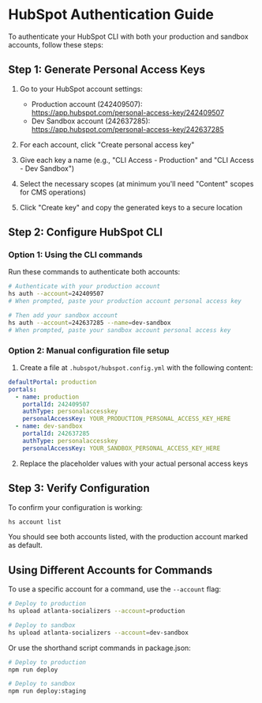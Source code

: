 # HubSpot Authentication Guide

To authenticate your HubSpot CLI with both your production and sandbox accounts, follow these steps:

## Step 1: Generate Personal Access Keys

1. Go to your HubSpot account settings:
   - Production account (242409507): https://app.hubspot.com/personal-access-key/242409507
   - Dev Sandbox account (242637285): https://app.hubspot.com/personal-access-key/242637285

2. For each account, click "Create personal access key"
3. Give each key a name (e.g., "CLI Access - Production" and "CLI Access - Dev Sandbox")
4. Select the necessary scopes (at minimum you'll need "Content" scopes for CMS operations)
5. Click "Create key" and copy the generated keys to a secure location

## Step 2: Configure HubSpot CLI

### Option 1: Using the CLI commands

Run these commands to authenticate both accounts:

```bash
# Authenticate with your production account
hs auth --account=242409507
# When prompted, paste your production account personal access key

# Then add your sandbox account
hs auth --account=242637285 --name=dev-sandbox
# When prompted, paste your sandbox account personal access key
```

### Option 2: Manual configuration file setup

1. Create a file at `.hubspot/hubspot.config.yml` with the following content:

```yaml
defaultPortal: production
portals:
  - name: production
    portalId: 242409507
    authType: personalaccesskey
    personalAccessKey: YOUR_PRODUCTION_PERSONAL_ACCESS_KEY_HERE
  - name: dev-sandbox
    portalId: 242637285
    authType: personalaccesskey
    personalAccessKey: YOUR_SANDBOX_PERSONAL_ACCESS_KEY_HERE
```

2. Replace the placeholder values with your actual personal access keys

## Step 3: Verify Configuration

To confirm your configuration is working:

```bash
hs account list
```

You should see both accounts listed, with the production account marked as default.

## Using Different Accounts for Commands

To use a specific account for a command, use the `--account` flag:

```bash
# Deploy to production
hs upload atlanta-socializers --account=production

# Deploy to sandbox
hs upload atlanta-socializers --account=dev-sandbox
```

Or use the shorthand script commands in package.json:

```bash
# Deploy to production
npm run deploy

# Deploy to sandbox
npm run deploy:staging
```